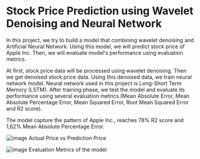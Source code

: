 # Stock Price Prediction using Wavelet Denoising and Neural Network

In this project, we try to build a model that combining wavelet denoising and Artificial Neural Network. Using this model, we will predict stock price of Apple Inc. Then, we will evaluate model's performance using evaluation metrics.

At first, stock price data will be processed using wavelet denoising. Then we get denoised stock price data. Using this denoised data, we train neural network model. Neural network used in this project is Long-Short Term Memory (LSTM). After training phase, we test the model and evaluate its performance using several evaluation metrics (Mean Absolute Error, Mean Absolute Percentage Error, Mean Squared Error, Root Mean Squared Error and R2 score).

The model capture the pattern of Apple Inc., reaches 78% R2 score and 1,62% Mean Absolute Percentage Error.

![image](https://github.com/faisalghifariz/stock-price-prediction-using-wavelet-denoising-and-neural-network/assets/90921520/45d011a0-6632-487f-b5ef-560fc4c55f63)
Actual Price vs Prediction Price

![image](https://github.com/faisalghifariz/stock-price-prediction-using-wavelet-denoising-and-neural-network/assets/90921520/6d492bcc-f5a1-4fa3-a114-6bdcf1527cf3)
Evaluation Metrics of the model
